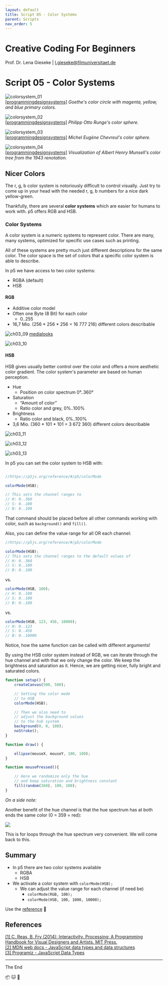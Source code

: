 ```yaml
---
layout: default
title: Script 05 - Color Systems
parent: Scripts
nav_order: 5
---
```


# Creative Coding For Beginners
  
Prof. Dr. Lena Gieseke \| l.gieseke@filmuniversitaet.de  
  


# Script 05 - Color Systems

![colorsystem_01](img/05/colorsystem_01.jpg)  
[[programmingdesignsystems]](https://programmingdesignsystems.com/color/a-short-history-of-color-theory/index.html) *Goethe's color circle with magenta, yellow, and blue primary colors.*
  
![colorsystem_02](img/05/colorsystem_02.jpg)  
[[programmingdesignsystems]](https://programmingdesignsystems.com/color/a-short-history-of-color-theory/index.html) *Philipp Otto Runge's color sphere.*
  
![colorsystem_03](img/05/colorsystem_03.jpg)  
[[programmingdesignsystems]](https://programmingdesignsystems.com/color/a-short-history-of-color-theory/index.html) *Michel Eugène Chevreul's color sphere.*
  
![colorsystem_04](img/05/colorsystem_04.jpg)  
[[programmingdesignsystems]](https://programmingdesignsystems.com/color/a-short-history-of-color-theory/index.html) *Visualization of Albert Henry Munsell's color tree from the 1943 renotation.*



## Nicer Colors

The r, g, b color system is notoriously difficult to control visually. Just try to come up in your head with the needed r, g, b numbers for a nice dark yellow-green.

Thankfully, there are several **color systems** which are easier for humans to work with. p5 offers RGB and HSB.

### Color Systems

A color system is a numeric systems to represent color. There are many, many systems, optimized for specific use cases such as printing.

All of these systems are pretty much just different descriptions for the same color. The color space is the set of colors that a specific color system is able to describe.

In p5 we have access to two color systems:

* RGBA (default)
* HSB


#### RGB

* Additive color model
* Often one Byte (8 Bit) for each color
    * 0..255
* 16,7 Mio. (256 * 256 * 256 = 16 777 216) different colors describable

![ch03_09](img/05/ch03_09.png)
[medialooks](https://old.medialooks.com/mplatform/docs/CK%20Advanced.html)

![ch03_10](img/05/ch03_10.png)


#### HSB

HSB gives usually better control over the color and offers a more aesthetic color gradient. The color system's parameter are based on human perception.

* Hue
    * Position on color spectrum 0°..360°
* Saturation
    * “Amount of color”
    * Ratio color and grey, 0%..100%
* Brightness
    * Ratio color and black, 0%..100%
* 3,6 Mio. (360 * 101 * 101 = 3 672 360) different colors describable


![ch03_11](img/05/ch03_11.png)

![ch03_12](img/05/ch03_12.png)

![ch03_13](img/05/ch03_13.png)


In p5 you can set the color system to HSB with:

```js

//https://p5js.org/reference/#/p5/colorMode

colorMode(HSB);

// This sets the channel ranges to
// H: 0..360
// S: 0..100
// B: 0..100
```

That command should be placed before all other commands working with color, such as `background()` and `fill()`.  
  
Also, you can define the value range for all OR each channel:

```js
//https://p5js.org/reference/#/p5/colorMode

colorMode(HSB);
// This sets the channel ranges to the default values of
// H: 0..360
// S: 0..100
// B: 0..100
```

vs.
  
```js
colorMode(HSB, 100);
// H: 0..100
// S: 0..100
// B: 0..100
```

vs.
  
```js
colorMode(HSB, 123, 456, 10000);
// H: 0..123
// S: 0..456
// B: 0..10000
```

Notice, how the same function can be called with different arguments!

By using the HSB color system instead of RGB, we can iterate through the hue channel and with that we only change the color. We keep the brightness and saturation as it. Hence, we are getting nicer, fully bright and saturated colors.

```js
function setup() {
    createCanvas(500, 500);

    // Setting the color mode
    // to HSB
    colorMode(HSB);

    // Then we also need to
    // adjust the background values
    // to the hsb system
    background(0, 0, 100);
    noStroke();
}

function draw() {

    ellipse(mouseX, mouseY, 100, 100);
}

function mousePressed(){

    // Here we randomize only the hue
    // and keep saturation and brightness constant
    fill(random(360), 100, 100);
}
```


*On a side note:*  

Another benefit of the hue channel is that the hue spectrum has at both ends the same color (0 = 359 = red):

![](img/04/colorlines_06.png)

This is for loops through the hue spectrum very convenient. We will come back to this.


## Summary

* In p5 there are two color systems available
    * RGBA
    * HSB
* We activate a color system with `colorMode(HSB);`
    * We can adjust the value range for each channel (if need be)
        * `colorMode(RGB, 100);`
        * `colorMode(HSB, 100, 1000, 10000);`

Use the [reference](https://p5js.org/reference/) 🚒


## References

[[1] C. Reas, B. Fry (2014): Interactivity. Processing: A Programming Handbook for Visual Designers and Artists. MIT Press.](https://www.processing.org/tutorials/interactivity/)  
[[2] MDN web docs - JavaScript data types and data structures](https://developer.mozilla.org/en-US/docs/Web/JavaScript/Data_structures)  
[[3] Programiz - JavaScript Data Types](https://www.programiz.com/javascript/data-types)  


---

The End

📦 🐱 🎨